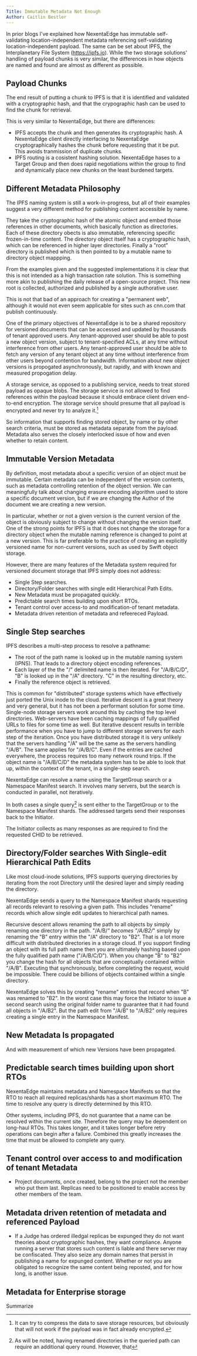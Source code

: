 ```yaml
---
Title: Immutable Metadata Not Enough
Author: Caitlin Bestler
---
```

In prior blogs I've explained how NexentaEdge has immutable self-validating location-independent metadata referencing self-validating location-independent payload. The same can be set about IPFS, the Interplanetary File System (https://ipfs.io). While the two storage solutions' handling of payload chunks is very similar, the differences in how objects are named and found are almost as different as possible.

## Payload Chunks
The end result of putting a chunk to IPFS is that it is identified and validated with a cryptographic hash, and that the crypographic hash can be used to find the chunk for retrieval.

This is very similar to NexentaEdge, but there are differences:
  * IPFS accepts the chunk and then generates its cryptographic hash. A NexentaEdge client directly interfacing to NexentaEdge cryptographically hashes the chunk before requesting that it be put. This avoids tranmission of duplicate chunks.
  * IPFS routing is a cosistent hashing solution. NexentaEdge hases to a Target Group and then does rapid negotiations within the group to find and dynamically place new chunks on the least burdened targets.

## Different Metadata Philosophy
The IPFS naming system is still a work-in-progress, but all of their examples suggest a very different method for publishing content accessible by name.

They take the cryptographic hash of the atomic object and embed those references in other documents, which basically function as directories. Each of these directory obects is also immutable, referencing specific frozen-in-time content. The directory object itself has a cryptographic hash, which can be referenced in higher layer directories. Finally a "root" directory is published which is then pointed to by a mutable name to directory object mappping.

From the examples given and the suggested implementations it is clear that this is not intended as a high transaction rate solution. This is something more akin to publishing the daily release of a open-source project. This new root is collected, authorized and published by a single authorative user.

This is not that bad of an approach for creating a "permanent web", although it would not even seem applicable for sites such as cnn.com that publish continuously.

One of the primary objectives of NexentaEdge is to be a shared repository for versioned documents that can be accessed and updated by thousands of tenant approved users. Any tenant-approved user should be able to post a new object version, subject to tenant-specified ACLs, at any time without interference from other users. Any tenant-approved user should be able to fetch any version of any tenant object at any time without interference from other users beyond contention for bandwidth. Information about new object versions is propogated asynchronously, but rapidly, and with known and measured propogation delay.

A storage service, as opposed to a publishing service, needs to treat stored payload as opaque blobs. The storage service is not allowed to find references within the payload because it should embrace client driven end-to-end encryption. The storage service should presume that all payload is encrypted and never try to analyze it.[^1]

[^1]: It can try to compress the data to save storage resources, but obviously that will not work if the payload was in fact already encrypted.

So information that supports finding stored object, by name or by other search criteria, must be stored as metadata separate from the payload. Metadata also serves the closely interlocked issue of how and even whether to retain content.

## Immutable Version Metadata
By definition, most metadata about a specific version of an object must be immutable. Certain metadata can be independent of the version contents, such as metadata controlling retention of the object version. We can meaningfully talk about changing erasure encoding algorithm used to store a specific document version, but if we are changing the Author of the document we are creating a new version.

In particular, whether or not a given version is the current version of the object is obviously subject to change without changing the version itself. One of the strong points for IPFS is that it does not change the storage for a directory object when the mutable naming reference is changed to point at a new version. This is far preferable to the practice of creating an explicitly versioned name for non-current versions, such as used by Swift object storage.

However, there are many features of the Metadata system required for versioned document storage that IPFS simply does not address:
* Single Step searches.
* Directory/Folder searches with single edit Hierarchical Path Edits.
* New Metadata must be propagated quickly.
* Predictable search times building upon short RTOs.
* Tenant control over access-to and modification-of tenant metadata.
* Metadata driven retention of metadata and refeereced Payload.

## Single Step searches
IPFS describes a multi-step process to resolve a pathname:
* The root of the path name is looked up in the mutable naming system (IPNS). That leads to a directory object encoding references.
* Each layer of the the "/" delimited name is then iterated. For "/A/B/C/D", "B" is looked up in the "/A" directory. "C" in the resulting directory, etc.
* Finally the reference object is retrieved.

This is common for "distributed" storage systems which have effectively just ported the Unix inode to the cloud. Iterative descent is a great theory and very general, but it has not been a performant solution for some time. Single-node storage servers work around this by caching the top level directories. Web-servers have been caching mappings of fully qualified URLs to files for some time as well. But iterative descent results in terrible performance when you have to jump to different storage servers for each step of the iteration. Once you have distributed storage it is very unlikely that the servers handling "/A" will be the same as the servers handling "/A/B". The same applies for "/A/B/C". Even if the entries are cached everywhere, the process requires too many network round trips. If the object name is "/A/B/C/D" the metadata system has to be able to look that up, within the context of the tenant, in a single-step search.

NexentaEdge can resolve a name using the TargetGroup search or a Namespace Manifest search. It involves many servers, but the search is conducted in parallel, not iteratively.

In both cases a single query[^2] is sent either to the TargetGroup or to the Namespace Manifest shards. The addressed targets send their responses back to the Initiator.

[^2]: As will be noted, having renamed directories in the queried path can require an additional query round. However, that

The Initiator collects as many responses as are required to find the requested CHID to be retrieved.

## Directory/Folder searches With Single-edit Hierarchical Path Edits
Like most cloud-inode solutions, IPFS supports querying directories by iterating from the root Directory until the desired layer and simply reading the directory.

NexentaEdge sends a query to the Namespace Manifest shards requesting all records relevant to resolving a given path. This includes "rename" records which allow single edit updates to hierarchical path names.

Recursive descent allows renaming the path to all objects by simply renaming one directory in the path. "/A/B/*" becomes "/A/B2/*" simply by renaming the "B" entry within the "/A" directory to "B2". That is a lot more difficult with distributed directories in a storage cloud. If you support finding an object with its full path name then you are ultimately hashing based upon the fully qualified path name ("/A/B/C/D"). When you change "B" to "B2" you change the hash for all objects that are conceptually contained within "/A/B". Executing that synchronously, before completing the request, would be impossible. There could be billions of objects contained within a single directory.

NexentaEdge solves this by creating "rename" entries that record when "B" was renamed to "B2". In the worst case this may force the Initiator to issue a second search using the original folder name to guarantee that it had found all objects in "/A/B2". But the path edit from "/A/B" to "/A/B2" only requires creating a single entry in the Namespace Manifest.

## New Metadata Is propagated
And with measurement of which new Versions have been propagated.

## Predictable search times building upon short RTOs
NexentaEdge maintains metadata and Namespace Manifests so that the RTO to reach all required replicas/shards has a short maximum RTO. The time to resolve any query is directly determined by this RTO.

Other systems, including IPFS, do not guarantee that a name can be resolved within the current site. Therefore the query may be dependent on long-haul RTOs. This takes longer, and it takes longer before retry operations can begin after a failure. Combined this greatly increases the time that must be allowed to complete any query.

## Tenant control over access to and modification of tenant Metadata
  * Project documents, once created, belong to the project not the member who put them last. Replicas need to be positioned to enable access by other members of the team.

## Metadata driven retention of metadata and referenced Payload

* If a Judge has ordered illedgal replicas be expunged they do not want theories about cryptographic hashes, they want compliance.
Anyone running a server that stores such content is liable and there server may be confiscated. They also seize any domain names that
persist in publishing a name for expunged content.
Whether or not you are obligated to recognize the same content being reposted, and for how long, is another issue.

## Metadata for Enterprise storage
Summarize
